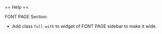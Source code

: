 == Help ==

FONT PAGE Section:
* Add class `full-with` to widget of FONT PAGE sidebar to make it wide.
